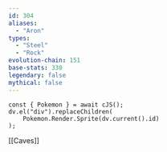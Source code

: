 ```yaml
---
id: 304
aliases:
  - "Aron"
types:
  - "Steel"
  - "Rock"
evolution-chain: 151
base-stats: 330
legendary: false
mythical: false
---
```

```dataviewjs
const { Pokemon } = await cJS();
dv.el("div").replaceChildren(
	Pokemon.Render.Sprite(dv.current().id)
);
```

[[Caves]]
